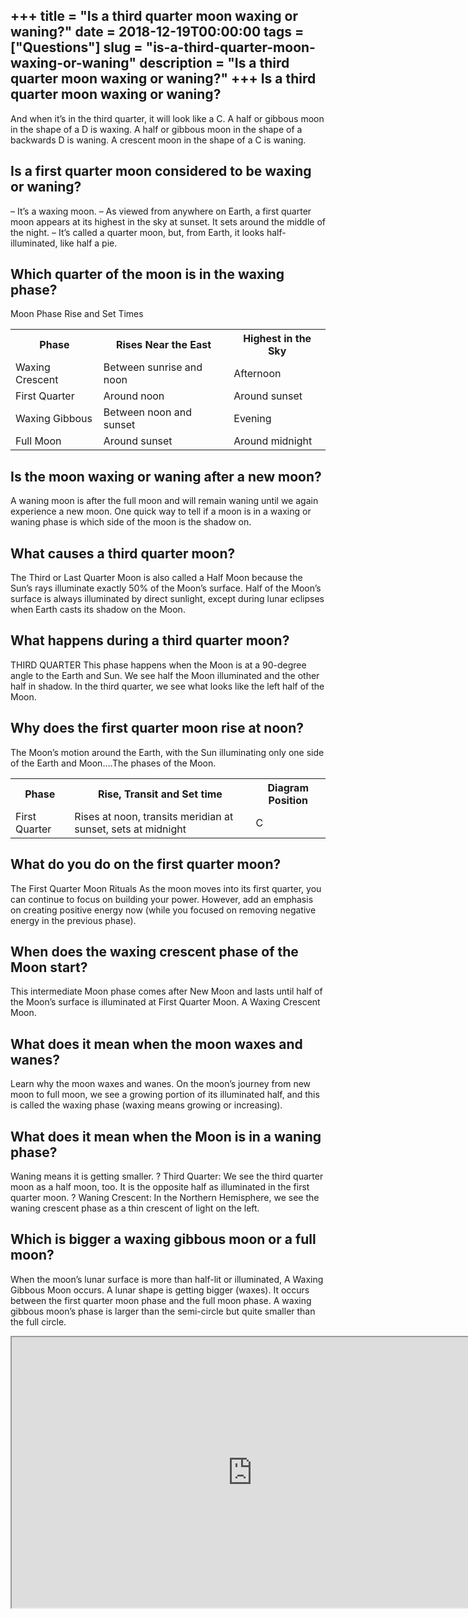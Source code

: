 +++
title = "Is a third quarter moon waxing or waning?"
date = 2018-12-19T00:00:00
tags = ["Questions"]
slug = "is-a-third-quarter-moon-waxing-or-waning"
description = "Is a third quarter moon waxing or waning?"
+++
Is a third quarter moon waxing or waning?
-----------------------------------------

And when it’s in the third quarter, it will look like a C. A half or gibbous moon in the shape of a D is waxing. A half or gibbous moon in the shape of a backwards D is waning. A crescent moon in the shape of a C is waning.

Is a first quarter moon considered to be waxing or waning?
----------------------------------------------------------

– It’s a waxing moon. – As viewed from anywhere on Earth, a first quarter moon appears at its highest in the sky at sunset. It sets around the middle of the night. – It’s called a quarter moon, but, from Earth, it looks half-illuminated, like half a pie.

Which quarter of the moon is in the waxing phase?
-------------------------------------------------

Moon Phase Rise and Set Times

<table><tr><th>Phase</th><th>Rises Near the East</th><th>Highest in the Sky</th></tr><tr><td>Waxing Crescent</td><td>Between sunrise and noon</td><td>Afternoon</td></tr><tr><td>First Quarter</td><td>Around noon</td><td>Around sunset</td></tr><tr><td>Waxing Gibbous</td><td>Between noon and sunset</td><td>Evening</td></tr><tr><td>Full Moon</td><td>Around sunset</td><td>Around midnight</td></tr></table>

Is the moon waxing or waning after a new moon?
----------------------------------------------

A waning moon is after the full moon and will remain waning until we again experience a new moon. One quick way to tell if a moon is in a waxing or waning phase is which side of the moon is the shadow on.

What causes a third quarter moon?
---------------------------------

The Third or Last Quarter Moon is also called a Half Moon because the Sun’s rays illuminate exactly 50% of the Moon’s surface. Half of the Moon’s surface is always illuminated by direct sunlight, except during lunar eclipses when Earth casts its shadow on the Moon.

What happens during a third quarter moon?
-----------------------------------------

THIRD QUARTER This phase happens when the Moon is at a 90-degree angle to the Earth and Sun. We see half the Moon illuminated and the other half in shadow. In the third quarter, we see what looks like the left half of the Moon.

Why does the first quarter moon rise at noon?
---------------------------------------------

The Moon’s motion around the Earth, with the Sun illuminating only one side of the Earth and Moon….The phases of the Moon.

<table><tr><th>Phase</th><th>Rise, Transit and Set time</th><th>Diagram Position</th></tr><tr><td>First Quarter</td><td>Rises at noon, transits meridian at sunset, sets at midnight</td><td>C</td></tr></table>

What do you do on the first quarter moon?
-----------------------------------------

The First Quarter Moon Rituals As the moon moves into its first quarter, you can continue to focus on building your power. However, add an emphasis on creating positive energy now (while you focused on removing negative energy in the previous phase).

When does the waxing crescent phase of the Moon start?
------------------------------------------------------

This intermediate Moon phase comes after New Moon and lasts until half of the Moon’s surface is illuminated at First Quarter Moon. A Waxing Crescent Moon.

What does it mean when the moon waxes and wanes?
------------------------------------------------

Learn why the moon waxes and wanes. On the moon’s journey from new moon to full moon, we see a growing portion of its illuminated half, and this is called the waxing phase (waxing means growing or increasing).

What does it mean when the Moon is in a waning phase?
-----------------------------------------------------

Waning means it is getting smaller. ? Third Quarter: We see the third quarter moon as a half moon, too. It is the opposite half as illuminated in the first quarter moon. ? Waning Crescent: In the Northern Hemisphere, we see the waning crescent phase as a thin crescent of light on the left.

Which is bigger a waxing gibbous moon or a full moon?
-----------------------------------------------------

When the moon’s lunar surface is more than half-lit or illuminated, A Waxing Gibbous Moon occurs. A lunar shape is getting bigger (waxes). It occurs between the first quarter moon phase and the full moon phase. A waxing gibbous moon’s phase is larger than the semi-circle but quite smaller than the full circle.

<iframe allow="accelerometer; autoplay; clipboard-write; encrypted-media; gyroscope; picture-in-picture" allowfullscreen="" class="__youtube_prefs__  epyt-is-override  no-lazyload" data-no-lazy="1" data-origheight="433" data-origwidth="770" data-skipgform_ajax_framebjll="" height="433" id="_ytid_56344" loading="lazy" src="https://www.youtube.com/embed/NCweccNOaqo?enablejsapi=1&autoplay=0&cc_load_policy=0&cc_lang_pref=&iv_load_policy=1&loop=0&modestbranding=0&rel=1&fs=1&playsinline=0&autohide=2&theme=dark&color=red&controls=1&" title="YouTube player" width="770"></iframe>